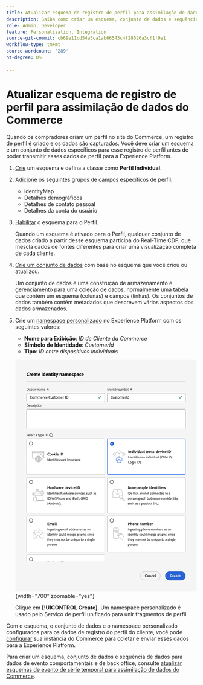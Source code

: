 ```yaml
---
title: Atualizar esquema de registro de perfil para assimilação de dados do Commerce
description: Saiba como criar um esquema, conjunto de dados e sequência de dados para coletar e enviar dados de registro de perfil do Commerce para a Experience Platform.
role: Admin, Developer
feature: Personalization, Integration
source-git-commit: cb69e11cd54a3ca1ab66543c4f28526a3cf1f9e1
workflow-type: tm+mt
source-wordcount: '289'
ht-degree: 0%

---
```


# Atualizar esquema de registro de perfil para assimilação de dados do Commerce

Quando os compradores criam um perfil no site do Commerce, um registro de perfil é criado e os dados são capturados. Você deve criar um esquema e um conjunto de dados específicos para esse registro de perfil antes de poder transmitir esses dados de perfil para a Experience Platform.

1. [Crie](https://experienceleague.adobe.com/en/docs/experience-platform/xdm/ui/resources/schemas) um esquema e defina a classe como **Perfil Individual**.

1. [Adicione](https://experienceleague.adobe.com/en/docs/experience-platform/xdm/ui/resources/schemas) os seguintes grupos de campos específicos de perfil:

   - identityMap
   - Detalhes demográficos
   - Detalhes de contato pessoal
   - Detalhes da conta do usuário

1. [Habilitar](https://experienceleague.adobe.com/en/docs/experience-platform/xdm/ui/resources/schemas) o esquema para o Perfil.

   Quando um esquema é ativado para o Perfil, qualquer conjunto de dados criado a partir desse esquema participa do Real-Time CDP, que mescla dados de fontes diferentes para criar uma visualização completa de cada cliente.

1. [Crie um conjunto de dados](https://experienceleague.adobe.com/en/docs/platform-learn/implement-mobile-sdk/experience-cloud/platform) com base no esquema que você criou ou atualizou.

   Um conjunto de dados é uma construção de armazenamento e gerenciamento para uma coleção de dados, normalmente uma tabela que contém um esquema (colunas) e campos (linhas). Os conjuntos de dados também contêm metadados que descrevem vários aspectos dos dados armazenados.

1. Crie um [namespace personalizado](https://experienceleague.adobe.com/en/docs/experience-platform/identity/features/namespaces#create-namespaces) no Experience Platform com os seguintes valores:

   - **Nome para Exibição**: _ID de Cliente da Commerce_
   - **Símbolo de Identidade**: _CustomerId_
   - **Tipo**: _ID entre dispositivos individuais_

   ![Criar namespace personalizado](assets/custom-namespace.png){width="700" zoomable="yes"}

   Clique em **[!UICONTROL Create]**. Um namespace personalizado é usado pelo Serviço de perfil unificado para unir fragmentos de perfil.

Com o esquema, o conjunto de dados e o namespace personalizado configurados para os dados de registro do perfil do cliente, você pode [configurar](connect-data.md#data-collection) sua instância do Commerce para coletar e enviar esses dados para a Experience Platform.

Para criar um esquema, conjunto de dados e sequência de dados para dados de evento comportamentais e de back office, consulte [atualizar esquemas de evento de série temporal para assimilação de dados do Commerce](update-xdm.md).
